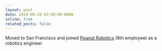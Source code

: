 ```yaml
---
layout: post
date: 2019-06-10 07:59:00-0400
inline: true
related_posts: false
---
```


Moved to San Francisco and joined [Peanut Robotics](https://www.peanutrobotics.com/) (8th employee) as a robotics engineer